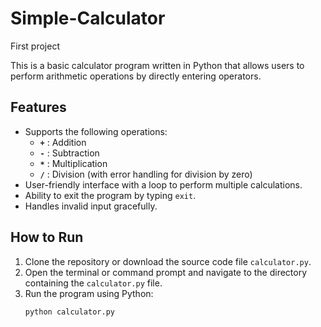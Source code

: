# Simple-Calculator
First project 

This is a basic calculator program written in Python that allows users to perform arithmetic operations by directly entering operators.

## Features

- Supports the following operations:
  - **`+`** : Addition
  - **`-`** : Subtraction
  - **`*`** : Multiplication
  - **`/`** : Division (with error handling for division by zero)
- User-friendly interface with a loop to perform multiple calculations.
- Ability to exit the program by typing `exit`.
- Handles invalid input gracefully.

## How to Run

1. Clone the repository or download the source code file `calculator.py`.
2. Open the terminal or command prompt and navigate to the directory containing the `calculator.py` file.
3. Run the program using Python:
   ```bash
   python calculator.py